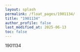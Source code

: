 ```yaml
---
layout: splash
permalink: /float_pages/1901134/
title: "1901134"
author_profile: false
last_modified_at: 2025-06-13
toc: false
---
```

 
1901134

